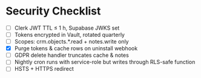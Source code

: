 # Security Checklist

- [ ] Clerk JWT TTL ≤ 1 h, Supabase JWKS set
- [ ] Tokens encrypted in Vault, rotated quarterly
- [ ] Scopes: crm.objects.*.read + notes.write only
- [x] Purge tokens & cache rows on uninstall webhook
- [ ] GDPR delete handler truncates cache & notes
- [ ] Nightly cron runs with service-role but writes through RLS-safe function
- [ ] HSTS + HTTPS redirect
